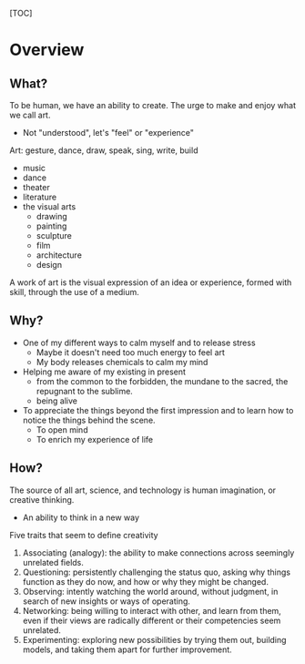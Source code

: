 [TOC]

# Overview

## What?

To be human, we have an ability to create. The urge to make and enjoy
what we call art.
- Not "understood", let's "feel" or "experience"

Art: gesture, dance, draw, speak, sing, write, build
- music
- dance
- theater
- literature
- the visual arts
    + drawing
    + painting
    + sculpture
    + film
    + architecture
    + design

A work of art is the visual expression of an idea or experience, formed
with skill, through the use of a medium.

## Why?

- One of my different ways to calm myself and to release stress
    + Maybe it doesn't need too much energy to feel art
    + My body releases chemicals to calm my mind
- Helping me aware of my existing in present
    + from the common to the forbidden, the mundane to the sacred, the
      repugnant to the sublime.
    + being alive
- To appreciate the things beyond the first impression and to learn how
  to notice the things behind the scene.
    + To open mind
    + To enrich my experience of life

## How?

The source of all art, science, and technology is human imagination, or
creative thinking.
- An ability to think in a new way

Five traits that seem to define creativity
1. Associating (analogy): the ability to make connections across
   seemingly unrelated fields.
2. Questioning: persistently challenging the status quo, asking why
   things function as they do now, and how or why they might be changed.
3. Observing: intently watching the world around, without judgment, in
   search of new insights or ways of operating.
4. Networking: being willing to interact with other, and learn from
   them, even if their views are radically different or their
   competencies seem unrelated.
5. Experimenting: exploring new possibilities by trying them out,
   building models, and taking them apart for further improvement.
